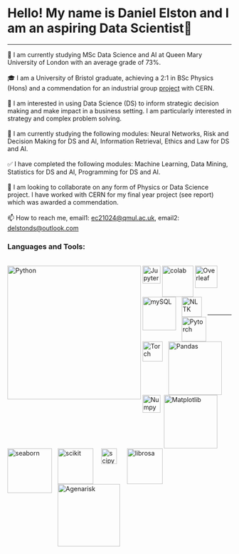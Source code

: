 # Hello! My name is Daniel Elston and I am an aspiring Data Scientist👋
---
👋 I am currently studying MSc Data Science and AI at Queen Mary University of London with an average grade of 73%.<br/>
<br/>
🎓 I am a University of Bristol graduate, achieving a 2:1 in BSc Physics (Hons) and a commendation for an industrial group [project][project] with CERN.<br/>
<br/>
👀 I am interested in using Data Science (DS) to inform strategic decision making and make impact in a business setting. I am particularly interested in strategy and complex problem solving.<br/>
<br/>
🌱 I am currently studying the following modules: Neural Networks, Risk and Decision Making for DS and AI, Information Retrieval, Ethics and Law for DS and AI.<br/>
<br/>
✅	I have completed the following modules: Machine Learning, Data Mining, Statistics for DS and AI, Programming for DS and AI.<br/>
<br/>
💞️ I am looking to collaborate on any form of Physics or Data Science project. I have worked with CERN for my final year project (see report) which was awarded a commendation.<br/><br/>
📫 How to reach me, email1: ec21024@qmul.ac.uk, email2: delstonds@outlook.com<br/>


### Languages and Tools:<br/>
<br/>

<img align="left" alt="Python" width="300px" src="https://www.python.org/static/img/python-logo@2x.png" style="padding-right:1px;"/>

<img align="left" alt="Jupyter" width="40px" src="https://upload.wikimedia.org/wikipedia/commons/thumb/3/38/Jupyter_logo.svg/883px-Jupyter_logo.svg.png" style="padding-right:1px;"/>

<img align="left" alt="colab" width="70px" src="https://upload.wikimedia.org/wikipedia/commons/thumb/d/d0/Google_Colaboratory_SVG_Logo.svg/1200px-Google_Colaboratory_SVG_Logo.svg.png" style="padding-right:1px;"/>

<img align="left" alt="Overleaf" width="50px" src="https://images.ctfassets.net/nrgyaltdicpt/6qSXAo1CYEeBn5RkKLOR64/19c74bfb9a32772e353ff25c6f0070f5/ologo_square_colour_light_bg.png" style="padding-right:1px;"/>

<img align="left" alt="mySQL" width="75px" src="https://download.logo.wine/logo/MySQL/MySQL-Logo.wine.png" style="padding-right:10px;" />

<img align="left" alt="NLTK" width="45px" src="https://miro.medium.com/max/592/1*5dQO7LHrsy3lIi2d0bgRLw.png" style="padding-right:10px;" />

<img align="left" alt="Pytorch" width="55px" src="https://pytorch.org/assets/images/pytorch-logo.png" style="padding-right:10px;"/>

<img align="left" alt="Torch" width="45px" src="https://upload.wikimedia.org/wikipedia/en/f/f5/Torch_2014_logo.png" style="padding-right:10px;" /><br/>
<br/>

<img align="left" alt="Pandas" width="120px" src="https://pandas.pydata.org/static/img/pandas_white.svg" style="padding-right:5px;"/>

<img align="left" alt="Numpy" width="40px" src="https://numpy.org/images/logo.svg" style="padding-right:5px;"/>

<img align="left" alt="Matplotlib" width="120px" src="https://matplotlib.org/_static/images/logo2.svg" style="padding-right:5px;"/>

<img align="left" alt="seaborn" width="100px" src="https://seaborn.pydata.org/_static/logo-wide-lightbg.svg" style="padding-right:10px;"/>

<img align="left" alt="scikit" width="80px" src="https://scikit-learn.org/stable/_static/scikit-learn-logo-small.png" style="padding-right:15px;"/>

<img align="left" alt="scipy" width="35px" src="https://docs.scipy.org/doc/scipy/_static/logo.svg" style="padding-right:20px;"/>

<img align="left" alt="librosa" width="80px" src="https://librosa.org/doc/latest/_static/librosa_logo_text.svg" style="padding-right:20px;" />

<img align="left" alt="Agenarisk" width="140px" src="https://static.wixstatic.com/media/8f9118_347167b760a6402d9b0030d67fab52db~mv2.png/v1/fill/w_570,h_77,al_c,usm_0.66_1.00_0.01,enc_auto/8f9118_347167b760a6402d9b0030d67fab52db~mv2.png" style="padding-right:10px;" />

<br />
<br />

---

</details>

[project]: https://github.com/Daniel-Elston/LHC-Particle-Beam-Detection-for-CERN.git
